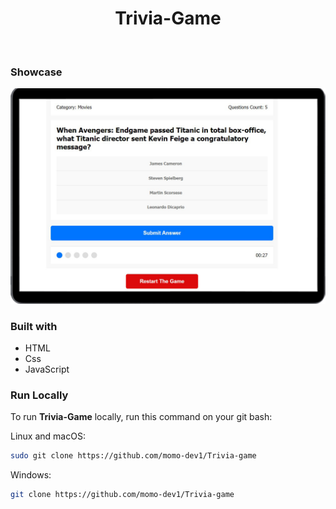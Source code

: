 <h1 align="center">
Trivia-Game
</h1>

<br /> 

### Showcase

![](./preview.png)

### Built with

- HTML
- Css
- JavaScript


### Run Locally

To run **Trivia-Game** locally, run this command on your git bash:

Linux and macOS:

```bash
sudo git clone https://github.com/momo-dev1/Trivia-game
```

Windows:

```bash
git clone https://github.com/momo-dev1/Trivia-game
```
